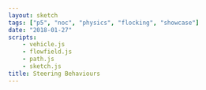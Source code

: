 ```yaml
---
layout: sketch
tags: ["p5", "noc", "physics", "flocking", "showcase"]
date: "2018-01-27"
scripts: 
    - vehicle.js
    - flowfield.js
    - path.js
    - sketch.js
title: Steering Behaviours
---
```

